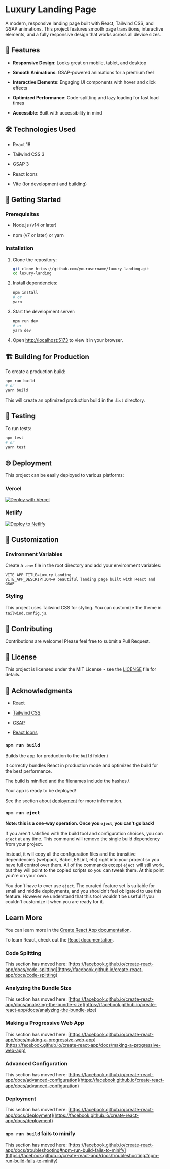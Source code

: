 # Luxury Landing Page

A modern, responsive landing page built with React, Tailwind CSS, and GSAP animations. This project features smooth page transitions, interactive elements, and a fully responsive design that works across all device sizes.

## 🚀 Features

- **Responsive Design**: Looks great on mobile, tablet, and desktop

- **Smooth Animations**: GSAP-powered animations for a premium feel

- **Interactive Elements**: Engaging UI components with hover and click effects

- **Optimized Performance**: Code-splitting and lazy loading for fast load times

- **Accessible**: Built with accessibility in mind

## 🛠 Technologies Used

- React 18

- Tailwind CSS 3

- GSAP 3

- React Icons

- Vite (for development and building)

## 🚀 Getting Started

### Prerequisites

- Node.js (v14 or later)

- npm (v7 or later) or yarn

### Installation

1. Clone the repository:
   ```bash
   git clone https://github.com/yourusername/luxury-landing.git
   cd luxury-landing
   ```

2. Install dependencies:

   ```bash
   npm install
   # or
   yarn
   ```

3. Start the development server:

   ```bash
   npm run dev
   # or
   yarn dev
   ```

4. Open [http://localhost:5173](http://localhost:5173) to view it in your browser.

## 🏗 Building for Production

To create a production build:

```bash
npm run build
# or
yarn build
```

This will create an optimized production build in the `dist` directory.

## 🧪 Testing

To run tests:

```bash
npm test
# or
yarn test
```

## 🌐 Deployment

This project can be easily deployed to various platforms:

### Vercel

[![Deploy with Vercel](https://vercel.com/button)](https://vercel.com/new/clone?repository-url=https%3A%2F%2Fgithub.com%2Fyourusername%2Fluxury-landing)

### Netlify

[![Deploy to Netlify](https://www.netlify.com/img/deploy/button.svg)](https://app.netlify.com/start/deploy?repository=https://github.com/yourusername/luxury-landing)

## 🎨 Customization

### Environment Variables

Create a `.env` file in the root directory and add your environment variables:

```env
VITE_APP_TITLE=Luxury Landing
VITE_APP_DESCRIPTION=A beautiful landing page built with React and GSAP
```

### Styling

This project uses Tailwind CSS for styling. You can customize the theme in `tailwind.config.js`.

## 🤝 Contributing

Contributions are welcome! Please feel free to submit a Pull Request.

## 📝 License

This project is licensed under the MIT License - see the [LICENSE](LICENSE) file for details.

## 🙏 Acknowledgments

- [React](https://reactjs.org/)

- [Tailwind CSS](https://tailwindcss.com/)

- [GSAP](https://greensock.com/gsap/)

- [React Icons](https://react-icons.github.io/react-icons/)

### `npm run build`

Builds the app for production to the `build` folder.\

It correctly bundles React in production mode and optimizes the build for the best performance.

The build is minified and the filenames include the hashes.\

Your app is ready to be deployed!

See the section about [deployment](https://facebook.github.io/create-react-app/docs/deployment) for more information.

### `npm run eject`

**Note: this is a one-way operation. Once you `eject`, you can't go back!**

If you aren't satisfied with the build tool and configuration choices, you can `eject` at any time. This command will remove the single build dependency from your project.

Instead, it will copy all the configuration files and the transitive dependencies (webpack, Babel, ESLint, etc) right into your project so you have full control over them. All of the commands except `eject` will still work, but they will point to the copied scripts so you can tweak them. At this point you're on your own.

You don't have to ever use `eject`. The curated feature set is suitable for small and middle deployments, and you shouldn't feel obligated to use this feature. However we understand that this tool wouldn't be useful if you couldn't customize it when you are ready for it.

## Learn More

You can learn more in the [Create React App documentation](https://facebook.github.io/create-react-app/docs/getting-started).

To learn React, check out the [React documentation](https://reactjs.org/).

### Code Splitting

This section has moved here: [https://facebook.github.io/create-react-app/docs/code-splitting](https://facebook.github.io/create-react-app/docs/code-splitting)

### Analyzing the Bundle Size

This section has moved here: [https://facebook.github.io/create-react-app/docs/analyzing-the-bundle-size](https://facebook.github.io/create-react-app/docs/analyzing-the-bundle-size)

### Making a Progressive Web App

This section has moved here: [https://facebook.github.io/create-react-app/docs/making-a-progressive-web-app](https://facebook.github.io/create-react-app/docs/making-a-progressive-web-app)

### Advanced Configuration

This section has moved here: [https://facebook.github.io/create-react-app/docs/advanced-configuration](https://facebook.github.io/create-react-app/docs/advanced-configuration)

### Deployment

This section has moved here: [https://facebook.github.io/create-react-app/docs/deployment](https://facebook.github.io/create-react-app/docs/deployment)

### `npm run build` fails to minify

This section has moved here: [https://facebook.github.io/create-react-app/docs/troubleshooting#npm-run-build-fails-to-minify](https://facebook.github.io/create-react-app/docs/troubleshooting#npm-run-build-fails-to-minify)
